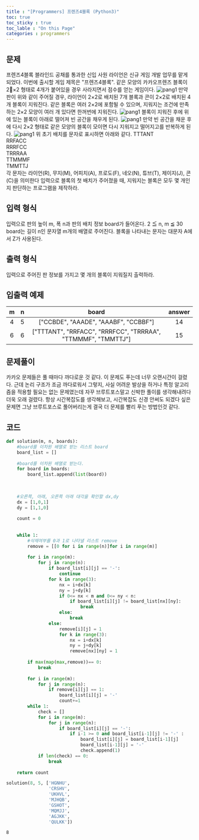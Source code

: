 ```yaml
---
title : "[Programmers] 프렌즈4블록 (Python3)"
toc: true
toc_sticky : true
toc_lable : "On this Page"
categories : programmers
---
```

## 문제 
프렌즈4블록
블라인드 공채를 통과한 신입 사원 라이언은 신규 게임 개발 업무를 맡게 되었다. 이번에 출시할 게임 제목은 "프렌즈4블록".
같은 모양의 카카오프렌즈 블록이 2×2 형태로 4개가 붙어있을 경우 사라지면서 점수를 얻는 게임이다.
![pang1](assets/images/algorithm/programmers/프렌즈4블록/pang1)
만약 판이 위와 같이 주어질 경우, 라이언이 2×2로 배치된 7개 블록과 콘이 2×2로 배치된 4개 블록이 지워진다. 같은 블록은 여러 2×2에 포함될 수 있으며, 지워지는 조건에 만족하는 2×2 모양이 여러 개 있다면 한꺼번에 지워진다.
![pang1](assets/images/algorithm/programmers/프렌즈4블록/pang2)
블록이 지워진 후에 위에 있는 블록이 아래로 떨어져 빈 공간을 채우게 된다.
![pang1](assets/images/algorithm/programmers/프렌즈4블록/pang3)
만약 빈 공간을 채운 후에 다시 2×2 형태로 같은 모양의 블록이 모이면 다시 지워지고 떨어지고를 반복하게 된다.
![pang1](assets/images/algorithm/programmers/프렌즈4블록/pang4)
위 초기 배치를 문자로 표시하면 아래와 같다.
TTTANT   
RRFACC   
RRRFCC   
TRRRAA   
TTMMMF   
TMMTTJ   
각 문자는 라이언(R), 무지(M), 어피치(A), 프로도(F), 네오(N), 튜브(T), 제이지(J), 콘(C)을 의미한다
입력으로 블록의 첫 배치가 주어졌을 때, 지워지는 블록은 모두 몇 개인지 판단하는 프로그램을 제작하라.

## 입력 형식
입력으로 판의 높이 m, 폭 n과 판의 배치 정보 board가 들어온다.
2 ≦ n, m ≦ 30
board는 길이 n인 문자열 m개의 배열로 주어진다. 블록을 나타내는 문자는 대문자 A에서 Z가 사용된다.

## 출력 형식
입력으로 주어진 판 정보를 가지고 몇 개의 블록이 지워질지 출력하라.

## 입출력 예제
|m	|n	|board|	answer|
|:---:|:---:|:---:|:---:|
|4	|5	|["CCBDE", "AAADE", "AAABF", "CCBBF"]|	14|
|6	|6	|["TTTANT", "RRFACC", "RRRFCC", "TRRRAA", "TTMMMF", "TMMTTJ"]|	15|

## 문제풀이
카카오 문제들은 풀 때마다 까다로운 것 같다. 이 문제도 푸는데 너무 오랜시간이 걸렸다.
근데 논리 구조가 조금 까다로워서 그렇지, 사실 어려운 발상을 하거나 특정 알고리즘을 적용할 필요는 없는 문제였는데 자꾸 브루트포스말고 신박한 풀이를 생각해내려다 더욱 오래 걸렸다. 항상 시간복잡도를 생각해보고, 시간복잡도 신경 안써도 되겠다 싶은 문제면 그냥 브루트포스로 풀어버리는게 결국 더 문제를 빨리 푸는 방법인것 같다.
## 코드


```python
def solution(m, n, boards):
    #board를 이차원 배열로 받는 리스트 board
    board_list = []
    
    #board를 이차원 배열로 받는다.
    for board in boards:
        board_list.append(list(board))
    
    
    
    #오른쪽, 아래, 오른쪽 아래 대각을 확인할 dx,dy
    dx = [1,0,1]
    dy = [1,1,0]
    
    count = 0
    
    
    while 1:
        #삭제여부를 0과 1로 나타낼 리스트 remove
        remove = [[0 for i in range(n)]for i in range(m)]
        
        for i in range(m):
            for j in range(n):
                if board_list[i][j] == '-':
                    continue
                for k in range(3):
                    nx = i+dx[k]
                    ny = j+dy[k]
                    if 0<= nx < m and 0<= ny < n:
                        if board_list[i][j] != board_list[nx][ny]:
                            break
                    else:
                        break
                else:
                    remove[i][j] = 1
                    for k in range(3):
                        nx = i+dx[k]
                        ny = j+dy[k]
                        remove[nx][ny] = 1
                    
        if max(map(max,remove))== 0:
            break
            
        for i in range(m):
            for j in range(n):
                if remove[i][j] == 1:
                    board_list[i][j] = '-'
                    count+=1
        while 1:      
            check = []
            for i in range(m):
                for j in range(n):
                    if board_list[i][j] == '-':
                        if i-1 >= 0 and board_list[i-1][j] != '-' :
                            board_list[i][j] = board_list[i-1][j]
                            board_list[i-1][j] = '-'
                            check.append(1)
            if len(check) == 0:
                break
            
    return count
```


```python
solution(8, 5, ['HGNHU', 
                'CRSHV', 
                'UKHVL', 
                'MJHQB', 
                'GSHOT', 
                'MQMJJ', 
                'AGJKK', 
                'QULKK'])
```




    8


